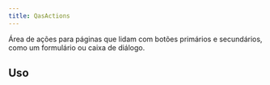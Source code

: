 ```yaml
---
title: QasActions
---
```


<div class="flex q-gutter-x-md">
  <doc-link title="Asteroid Componente" name="QasBtn" to="/components/button" />
</div>

Área de ações para páginas que lidam com botões primários e secundários, como um formulário ou caixa de diálogo.

<doc-api file="actions/QasActions" name="QasActions" />

## Uso

<doc-example file="QasActions/Basic" title="Básico" />


